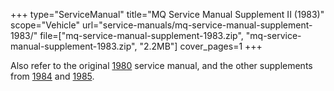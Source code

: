 +++
type="ServiceManual"
title="MQ Service Manual Supplement II (1983)"
scope="Vehicle"
url="service-manuals/mq-service-manual-supplement-1983/"
file=["mq-service-manual-supplement-1983.zip", "mq-service-manual-supplement-1983.zip", "2.2MB"]
cover_pages=1
+++

Also refer to the original [1980](/service-manuals/mq-service-manual-1980/) service manual, and the other supplements from [1984](/service-manuals/mq-service-manual-supplement-1984/) and [1985](/service-manuals/mq-service-manual-supplement-1985/).
